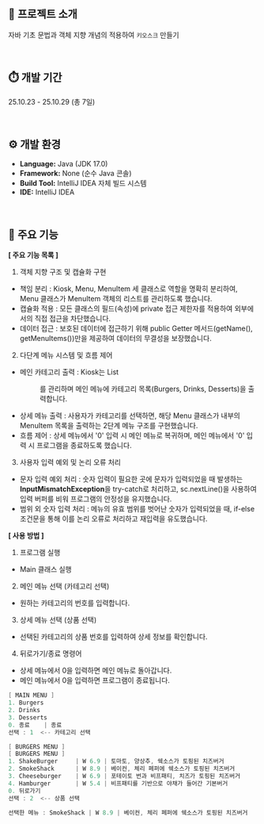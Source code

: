 ## 📁 프로젝트 소개
자바 기초 문법과 객체 지향 개념의 적용하여 `키오스크` 만들기

<br>

## ⏱️ 개발 기간
25.10.23 - 25.10.29 (총 7일)

<br>

## ⚙️ 개발 환경
* **Language:** Java (JDK 17.0)
* **Framework:** None (순수 Java 콘솔)
* **Build Tool:** IntelliJ IDEA 자체 빌드 시스템
* **IDE:** IntelliJ IDEA

<br>

## 🔎 주요 기능
**[ 주요 기능 목록 ]**
1. 객체 지향 구조 및 캡슐화 구현
- 책임 분리 : Kiosk, Menu, MenuItem 세 클래스로 역할을 명확히 분리하여, Menu 클래스가 MenuItem 객체의 리스트를 관리하도록 했습니다.
- 캡슐화 적용 : 모든 클래스의 필드(속성)에 private 접근 제한자를 적용하여 외부에서의 직접 접근을 차단했습니다.
- 데이터 접근 : 보호된 데이터에 접근하기 위해 public Getter 메서드(getName(), getMenuItems())만을 제공하여 데이터의 무결성을 보장했습니다.

2. 다단계 메뉴 시스템 및 흐름 제어
- 메인 카테고리 출력 : Kiosk는 List<Menu>를 관리하며 메인 메뉴에 카테고리 목록(Burgers, Drinks, Desserts)을 출력합니다.
- 상세 메뉴 출력 : 사용자가 카테고리를 선택하면, 해당 Menu 클래스가 내부의 MenuItem 목록을 출력하는 2단계 메뉴 구조를 구현했습니다.
- 흐름 제어 : 상세 메뉴에서 '0' 입력 시 메인 메뉴로 복귀하며, 메인 메뉴에서 '0' 입력 시 프로그램을 종료하도록 했습니다.

3. 사용자 입력 예외 및 논리 오류 처리
- 문자 입력 예외 처리 : 숫자 입력이 필요한 곳에 문자가 입력되었을 때 발생하는 **InputMismatchException**을 try-catch로 처리하고, sc.nextLine()을 사용하여 입력 버퍼를 비워 프로그램의 안정성을 유지했습니다.
- 범위 외 숫자 입력 처리 : 메뉴의 유효 범위를 벗어난 숫자가 입력되었을 때, if-else 조건문을 통해 이를 논리 오류로 처리하고 재입력을 유도했습니다.
    
**[ 사용 방법 ]**
1. 프로그램 실행
- Main 클래스 실행
2. 메인 메뉴 선택 (카테고리 선택)
- 원하는 카테고리의 번호를 입력합니다.
3. 상세 메뉴 선택 (상품 선택)
- 선택된 카테고리의 상품 번호를 입력하여 상세 정보를 확인합니다.
4. 뒤로가기/종료 명령어
- 상세 메뉴에서 0을 입력하면 메인 메뉴로 돌아갑니다.
- 메인 메뉴에서 0을 입력하면 프로그램이 종료됩니다.

```java
[ MAIN MENU ]
1. Burgers
2. Drinks
3. Desserts
0. 종료    | 종료
선택 : 1  <-- 카테고리 선택

[ BURGERS MENU ]
[ BURGERS MENU ]
1. ShakeBurger     | W 6.9 | 토마토, 양상추, 쉑소스가 토핑된 치즈버거 
2. SmokeShack      | W 8.9 | 베이컨, 체리 페퍼에 쉑소스가 토핑된 치즈버거 
3. Cheeseburger    | W 6.9 | 포테이토 번과 비프패티, 치즈가 토핑된 치즈버거 
4. Hamburger       | W 5.4 | 비프패티를 기반으로 야채가 들어간 기본버거 
0. 뒤로가기
선택 : 2  <-- 상품 선택

선택한 메뉴 : SmokeShack | W 8.9 | 베이컨, 체리 페퍼에 쉑소스가 토핑된 치즈버거
```
